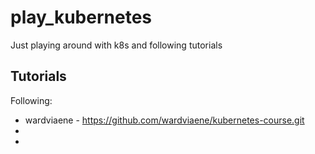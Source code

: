 # play_kubernetes
Just playing around with k8s and following tutorials


## Tutorials

Following:

* wardviaene - https://github.com/wardviaene/kubernetes-course.git
* 
*
